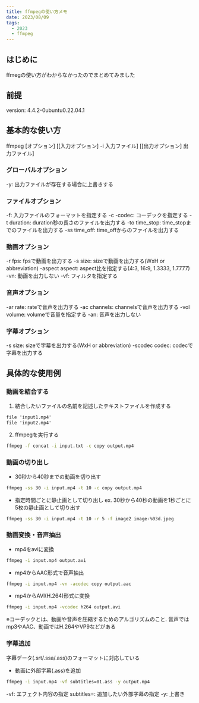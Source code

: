 ```yaml
---
title: ffmpegの使い方メモ
date: 2023/08/09
tags:
  - 2023
  - ffmpeg
---
```


## はじめに

ffmegの使い方がわからなかったのでまとめてみました

## 前提

version: 4.4.2-0ubuntu0.22.04.1

## 基本的な使い方

ffmpeg [オプション] [[入力オプション] -i 入力ファイル] [[出力オプション] 出力ファイル]

### グローバルオプション
-y: 出力ファイルが存在する場合に上書きする

### ファイルオプション
-f: 入力ファイルのフォーマットを指定する
-c -codec: コーデックを指定する
-t duration: duration秒の長さのファイルを出力する
-to time_stop: time_stopまでのファイルを出力する
-ss time_off: time_offからのファイルを出力する

### 動画オプション
-r fps: fpsで動画を出力する
-s size: sizeで動画を出力する(WxH or abbreviation)
-aspect aspect: aspect比を指定する(4:3, 16:9, 1.3333, 1.7777)
-vn: 動画を出力しない
-vf: フィルタを指定する

### 音声オプション
-ar rate: rateで音声を出力する
-ac channels: channelsで音声を出力する
-vol volume: volumeで音量を指定する
-an: 音声を出力しない

### 字幕オプション
-s size: sizeで字幕を出力する(WxH or abbreviation)
-scodec codec: codecで字幕を出力する

## 具体的な使用例

### 動画を結合する

1. 結合したいファイルの名前を記述したテキストファイルを作成する
```input.txt
file 'input1.mp4'
file 'input2.mp4'
```
2. ffmpegを実行する
```bash
ffmpeg -f concat -i input.txt -c copy output.mp4
```

### 動画の切り出し

- 30秒から40秒までの動画を切り出す
```bash
ffmpeg -ss 30 -i input.mp4 -t 10 -c copy output.mp4
```

- 指定時間ごとに静止画として切り出し
ex. 30秒から40秒の動画を1秒ごとに5枚の静止画として切り出す
```bash
ffmpeg -ss 30 -i input.mp4 -t 10 -r 5 -f image2 image-%03d.jpeg
```


### 動画変換・音声抽出

- mp4をaviに変換
```bash
ffmpeg -i input.mp4 output.avi
```

- mp4からAAC形式で音声抽出
```bash
ffmpeg -i input.mp4 -vn -acodec copy output.aac
```

- mp4からAVI(H.264)形式に変換
```bash
ffmpeg -i input.mp4 -vcodec h264 output.avi
```

※コーデックとは、動画や音声を圧縮するためのアルゴリズムのこと. 音声ではmp3やAAC、動画ではH.264やVP9などがある

### 字幕追加

字幕データ(.srt/.ssa/.ass)のフォーマットに対応している

- 動画に外部字幕(.ass)を追加
```bash
ffmpeg -i input.mp4 -vf subtitles=01.ass -y output.mp4
```

-vf: エフェクト内容の指定
subtitles=: 追加したい外部字幕の指定
-y: 上書き
